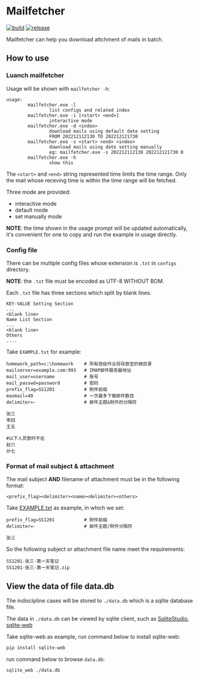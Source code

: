 # Mailfetcher

[![build](https://github.com/doombeaker/mailfetcher/actions/workflows/go.yml/badge.svg)](https://github.com/doombeaker/mailfetcher/blob/master/.github/workflows/go.yml)
[![release](https://github.com/doombeaker/mailfetcher/actions/workflows/release.yml/badge.svg)](https://github.com/doombeaker/mailfetcher/blob/master/.github/workflows/release.yml)

Mailfetcher can help you download attchment of mails in batch.

## How to use

### Luanch mailfetcher

Usage will be shown with `mailfetcher -h`:

```text
usage:
        mailfetcher.exe -l
                list configs and related index
        mailfetcher.exe -i [<start> <end>]
                interactive mode
        mailfetcher.exe -d <index>
                download mails using default date setting
                FROM 202212112130 TO 202212121730
        mailfetcher.exe -s <start> <end> <index>
                download mails using date setting manually
                eg: mailfetcher.exe -s 202212112130 202212121730 0
        mailfetcher.exe -h
                show this
```

The `<start>` and `<end>` string represented time limits the time range. Only the mail whose receving time is within the time range will be fetched.

Three mode are provided:

- interactive mode
- default mode
- set manually mode

**NOTE**: the time shown in the usage prompt will be updated automatically, it's convenient for one to copy and run the example in usage directly.

### Config file

There can be multiple config files whose extension is `.txt` in `configs` directory.

**NOTE**: the `.txt` file must be encoded as UTF-8 WITHOUT BOM.

Each `.txt` file has three sections which split by blank lines.

```text
KEY-VALUE Setting Section
...
<blank line>
Name List Section
...
<blank line>
Others
....
```

Take `EXAMPLE.txt` for example:

```text
homework_path=c:\homework    # 所有班级作业将存放至的根目录
mailserver=example.com:993   # IMAP邮件服务器地址
mail_user=username           # 账号
mail_passwd=password         # 密码
prefix_flag=SS1201           # 附件前缀
maxmail=40                   # 一次最多下载邮件数目
delimiter=-                  # 邮件主题&附件的分隔符

张三
李四
王五

#以下人员暂时不在
赵六
孙七
```

### Format of mail subject & attachment

The mail subject **AND** filename of attachment must be in the following format:

```text
<prefix_flag><delimiter><name><delimiter><others>
```

Take [EXAMPLE.txt](./configs/EXAMPLE.txt) as example, in which we set:

```text
prefix_flag=SS1201           # 附件前缀
delimiter=-                  # 邮件主题/附件分隔符

张三
```

So the following subject or attachment file name meet the requirements:

```text
SS1201-张三-第一天笔记
SS1201-张三-第一天笔记.zip
```

## View the data of file data.db

The indiscipline cases will be stored to `./data.db` which is a sqlite database file.

The data in `./data.db` can be viewed by sqlite client, such as [SqliteStudio](https://sqlitestudio.pl/), [sqlite-web](https://github.com/coleifer/sqlite-web)

Take sqlite-web as example, run command below to install sqlite-web:

```bash
pip install sqlite-web
```

run command below to browse `data.db`:

```bash
sqlite_web ./data.db
```